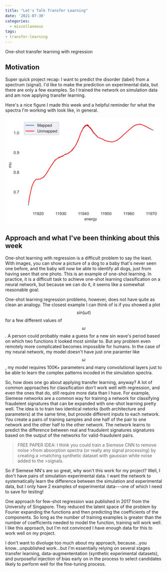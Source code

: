 ```yaml
---
title: "Let's Talk Transfer Learning"
date: '2021-07-30'
categories:
  - miscellaneous
tags: 
- transfer-learning
---
```


One-shot transfer learning with regression

## Motivation
Super quick project recap: I want to predict the disorder (label) from a spectrum (signal). I'd like to make the prediction on experimental data, but there are only a few examples. So I trained the network on simulation data and am now applying transfer learning.

Here's a nice figure I made this week and a helpful reminder for what the spectra I'm working with look like, in general.
<!-- <iframe src="/assets/images/same_r_random_dir_plotly.html" height="600px" width="150%" style="border:none;"></iframe> -->
![](https://github.com/jthaller/jthaller.github.io/blob/master/assets/images/interpolation-quality-exp-data.png?raw=true)

## Approach and what I've been thinking about this week
One-shot learning with regression is a difficult problem to say the least. With images, you can show a picture of a dog to a baby that's never seen one before, and the baby will now be able to identify all dogs, just from having seen that one photo. This is an example of one-shot learning. In practice, it is a difficult task to achieve one-shot learning classification on a neural network, but because we can do it, it seems like a somewhat reasonable goal. 

One-shot learning regression problems, however, does not have quite as clean an analogy. The closest example I can think of is if you showed a plot $$sin(\omega t)$$ for a few different values of $$\omega$$. A person could probably make a guess for a new sin wave's period based on which two functions it looked most similar to. But any problem even remotely more complicated becomes impossible for humans. In the case of my neural network, my model doesn't have just one paramter like $$\omega$$, my model requires 100K+ parameters and many convolutional layers just to be able to learn the complex patterns incoded in the simulation spectra.

So, how does one go about applying transfer learning, anyway? A lot of common approaches for classification don't work well with regression, and even the ones that do, still require more data than I have. For example, Siemese networks are a common way for training a network for classifying fraudelent signatures that can be expanded with one-shot learning pretty well. The idea is to train two identical netorks (both architecture and parameters) at the same time, but provide different inputs to each network. You create a pairs of training samples and one half of the pair to one network and the other half to the other network. The network learns to predict the difference between real and fraudulent signatures signatures based on the output of the networks for valid-fraudulent pairs.

>FREE PAPER IDEA: I think you could train a Siemese CNN to remove noise >from absorption spectra (or really any signal processing) by creating a >matching synthetic dataset with gaussian white noise added to the >signals.

So if Siemese NN's are so great, why won't this work for my project? Well, I don't have pairs of simulation-experimental data. I want the network to systematically learn the difference between the simulation and experimental data, but I only have 2 examples of experimental data---one of which I need to save for testing! 

One approach for few-shot regression was published in 2017 from the University of Singapore. They reduced the latent space of the problem by Fourier expanding the functions and then predicting the coefficients of the components. So long as the number of training examples is greater than the number of coefficients needed to model the function, training will work well. I like this approach, but I'm not convinced I have enough data for this to work well on my project.

I don't want to divoluge too much about my approach, because...you know...unpublished work...but I'm essentially relying on several stages transfer learning, data-augmententation (synthetic experimental datasets), and purposeful injection of bias early on in the process to select candidates likely to perform well for the fine-tuning process.




